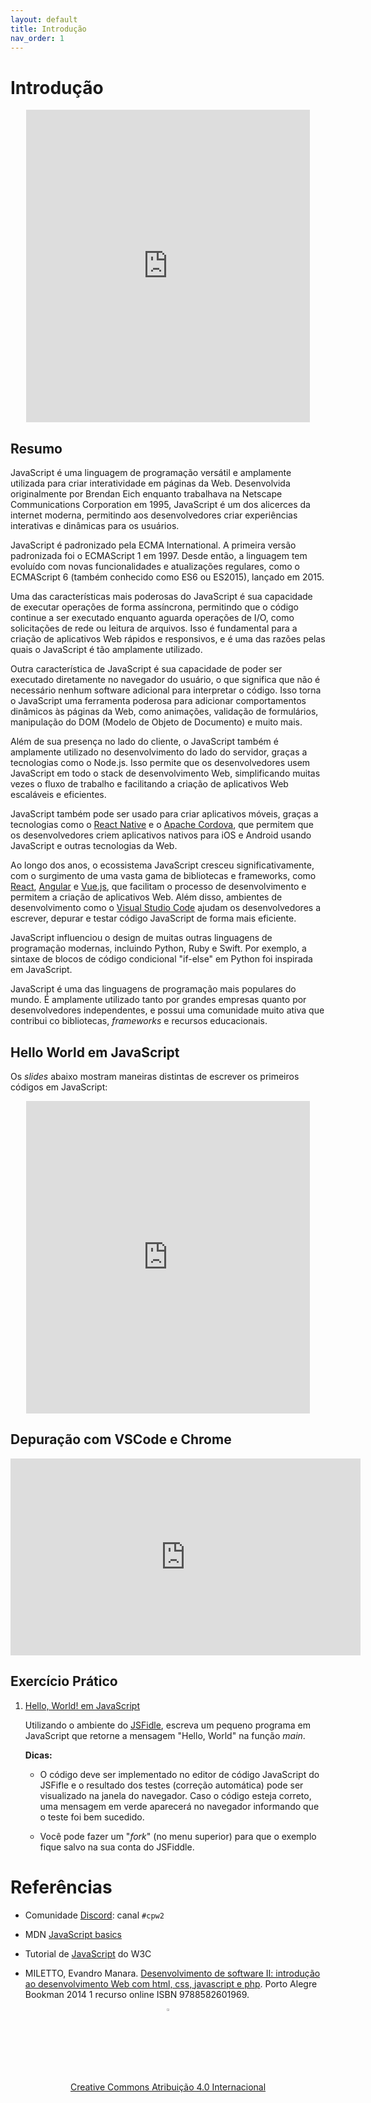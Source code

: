 ```yaml
---
layout: default
title: Introdução
nav_order: 1
---
```


# Introdução

<center>
    <iframe src="https://cpw2.rpmhub.dev/introducao/intro/index.html#/"
        title="Introdução" width="90%" height="500" style="border:none;">
    </iframe>
</center>

## Resumo

JavaScript é uma linguagem de programação versátil e amplamente
utilizada para criar interatividade em páginas da Web. Desenvolvida
originalmente por Brendan Eich enquanto trabalhava na Netscape Communications
Corporation em 1995, JavaScript é um dos alicerces da internet moderna,
permitindo aos desenvolvedores criar experiências interativas e dinâmicas para
os usuários.

JavaScript é padronizado pela ECMA International. A primeira versão padronizada
foi o ECMAScript 1 em 1997. Desde então, a linguagem tem evoluído com novas
funcionalidades e atualizações regulares, como o ECMAScript 6 (também conhecido
como ES6 ou ES2015), lançado em 2015.

Uma das características mais poderosas do JavaScript é sua capacidade de
executar operações de forma assíncrona, permitindo que o código continue a ser
executado enquanto aguarda operações de I/O, como solicitações de rede ou
leitura de arquivos. Isso é fundamental para a criação de aplicativos Web
rápidos e responsivos, e é uma das razões pelas quais o JavaScript é tão
amplamente utilizado.

Outra característica de JavaScript é sua capacidade de poder
ser executado diretamente no navegador do usuário, o que significa que não é
necessário nenhum software adicional para interpretar o código. Isso torna o
JavaScript uma ferramenta poderosa para adicionar comportamentos dinâmicos às
páginas da Web, como animações, validação de formulários, manipulação do DOM
(Modelo de Objeto de Documento) e muito mais.

Além de sua presença no lado do cliente, o JavaScript também é amplamente
utilizado no desenvolvimento do lado do servidor, graças a tecnologias como o
Node.js. Isso permite que os desenvolvedores usem JavaScript em todo o stack de
desenvolvimento Web, simplificando muitas vezes o fluxo de trabalho e
facilitando a criação de aplicativos Web escaláveis e eficientes.

JavaScript também pode ser usado para criar aplicativos móveis, graças a
tecnologias como o [React Native](https://reactnative.dev) e o
[Apache Cordova](https://cordova.apache.org), que permitem que os
desenvolvedores criem aplicativos nativos para iOS e Android usando JavaScript
e outras tecnologias da Web.

Ao longo dos anos, o ecossistema JavaScript cresceu significativamente, com o
surgimento de uma vasta gama de bibliotecas e frameworks, como
[React](https://react.dev), [Angular](https://angularjs.org) e
[Vue.js](https://vuejs.org), que facilitam o processo de desenvolvimento e
permitem a criação de aplicativos Web. Além disso, ambientes de desenvolvimento
como o [Visual Studio Code](https://code.visualstudio.com) ajudam os
desenvolvedores a escrever, depurar e testar código JavaScript de forma mais
eficiente.

JavaScript influenciou o design de muitas outras linguagens de programação
modernas, incluindo Python, Ruby e Swift. Por exemplo, a sintaxe de blocos de
código condicional "if-else" em Python foi inspirada em JavaScript.

JavaScript é uma das linguagens de programação mais populares do mundo.
É amplamente utilizado tanto por grandes empresas quanto por desenvolvedores
independentes, e possui uma comunidade muito ativa que contribui co
bibliotecas, _frameworks_ e recursos educacionais.

## Hello World em JavaScript

Os _slides_ abaixo mostram maneiras distintas de escrever os primeiros códigos
em JavaScript:

<center>
    <iframe src="https://cpw2.rpmhub.dev/introducao/hello/index.html#/"
        title="Hello World" width="90%" height="500" style="border:none;">
    </iframe>
</center>

## Depuração com VSCode e Chrome

<center>
    <iframe width="560" height="315"
    src="https://www.youtube.com/embed/HLyR2PNLnRA" title="YouTube video player"
    frameborder="0" allow="accelerometer; autoplay; clipboard-write;
    encrypted-media; gyroscope; picture-in-picture" allowfullscreen>
    </iframe>
</center>

## Exercício Prático

1. [Hello, World! em JavaScript](https://jsfiddle.net/prestesmachado/g1s0df9r/2/)

    Utilizando o ambiente do [JSFidle](https://jsfiddle.net), escreva um pequeno
    programa em JavaScript que retorne a mensagem "Hello, World" na função
    _main_.

    **Dicas:**
    * O código deve ser implementado no editor de código JavaScript do JSFifle e
    o resultado dos testes (correção automática) pode ser visualizado na
    janela do navegador. Caso o código esteja correto, uma mensagem em verde
    aparecerá no navegador informando que o teste foi bem sucedido.

    * Você pode fazer um "_fork_" (no menu superior) para que o exemplo fique
    salvo na sua conta do JSFiddle.


# Referências

* Comunidade [Discord](https://discord.com/invite/C29cqvm): canal `#cpw2`

* MDN [JavaScript basics](https://developer.mozilla.org/en-US/docs/Learn/Getting_started_with_the_Web/JavaScript_basics)

* Tutorial de [JavaScript](http://www.w3schools.com/js) do W3C

* MILETTO, Evandro Manara. [Desenvolvimento de software II: introdução ao desenvolvimento Web com html, css, javascript e php](https://biblioteca.ifrs.edu.br/pergamum_ifrs/biblioteca_s/acesso_login.php?cod_acervo_acessibilidade=5020682&acesso=aHR0cHM6Ly9pbnRlZ3JhZGEubWluaGFiaWJsaW90ZWNhLmNvbS5ici9ib29rcy85Nzg4NTgyNjAxOTY5&label=acesso%20restrito). Porto Alegre Bookman 2014 1 recurso online ISBN 9788582601969.

<center>
    <a href="https://github.com/rodrigoprestesmachado" target="blanck">
        <img src="../imgs/logo.png" alt="Rodrigo Prestes Machado" width="3%"
        height="3%" border=0 style="border:0; text-decoration:none;
        outline:none">
    </a>
    <br/>
    <a rel="license" href="http://creativecommons.org/licenses/by/4.0/">
        Creative Commons Atribuição 4.0 Internacional
    </a>
</center>

